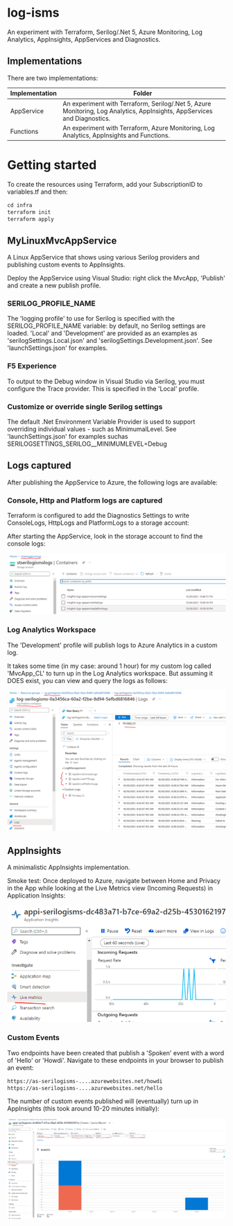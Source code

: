 # log-isms
An experiment with Terraform, Serilog/.Net 5, Azure Monitoring, Log Analytics, AppInsights, AppServices and Diagnostics. 

## Implementations
There are two implementations:

| Implementation | Folder |
| -------------- | ------ |
| AppService     | An experiment with Terraform, Serilog/.Net 5, Azure Monitoring, Log Analytics, AppInsights, AppServices and Diagnostics. |
| Functions      | An experiment with Terraform, Azure Monitoring, Log Analytics, AppInsights and Functions. |

# Getting started
To create the resources using Terraform, add your SubscriptionID to variables.tf and then:

```
cd infra
terraform init
terraform apply
```

## MyLinuxMvcAppService
A Linux AppService that shows using various Serilog providers and publishing custom events to AppInsights. 

Deploy the AppService using Visual Studio: right click the MvcApp, 'Publish' and create a new publish profile. 

### SERILOG_PROFILE_NAME
The 'logging profile' to use for Serilog is specified with the SERILOG_PROFILE_NAME variable: by default, no Serilog settings are loaded. 'Local' and 'Development' are provided as an examples as 'serilogSettings.Local.json' and 'serilogSettings.Development.json'. See 'launchSettings.json' for examples. 

### F5 Experience
To output to the Debug window in Visual Studio via Serilog, you must configure the Trace provider. This is specified in the 'Local' profile. 

### Customize or override single Serilog settings
The default .Net Environment Variable Provider is used to support overriding individual values - such as MinimumalLevel. See 'launchSettings.json' for examples suchas SERILOGSETTINGS_SERILOG__MINIMUMLEVEL=Debug

## Logs captured 
After publishing the AppService to Azure, the following logs are available:

### Console, Http and Platform logs are captured
Terraform is configured to add the Diagnostics Settings to write ConsoleLogs, HttpLogs and PlatformLogs to a storage account:

After starting the AppService, look in the storage account to find the console logs:

![Console Logs in Storage](docs/logs-storage.png)

### Log Analytics Workspace
The 'Development' profile will publish logs to Azure Analytics in a custom log. 

It takes some time (in my case: around 1 hour) for my custom log called 'MvcApp_CL' to turn up in the Log Analytics workspace. But assuming it DOES exist, you can view and query the logs as follows:

![Console Logs in Storage](docs/log-analytics.png)

## AppInsights
A minimalistic AppInsights implementation. 

Smoke test: Once deployed to Azure, navigate between Home and Privacy in the App while looking at the Live Metrics view (Incoming Requests) in Application Insights:

![Console Logs in Storage](docs/app-insights-smoke.png)

### Custom Events
Two endpoints have been created that publish a 'Spoken' event with a word of 'Hello' or 'Howdi'. Navigate to these endpoints in your browser to publish an event:

```
https://as-serilogisms-....azurewebsites.net/howdi
https://as-serilogisms-....azurewebsites.net/hello
```

The number of custom events published will (eventually) turn up in AppInsights (this took around 10-20 minutes initially):

![Console Logs in Storage](docs/app-insights-spoken.png)
